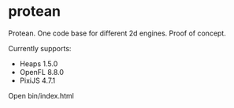 # protean

Protean. One code base for different 2d engines. Proof of concept.

Currently supports:
- Heaps 1.5.0
- OpenFL 8.8.0
- PixiJS 4.7.1

Open bin/index.html
